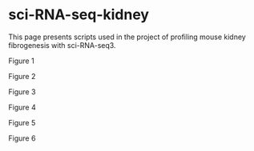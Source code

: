# sci-RNA-seq-kidney
This page presents scripts used in the project of profiling mouse kidney fibrogenesis with sci-RNA-seq3.

Figure 1

Figure 2

Figure 3

Figure 4

Figure 5

Figure 6
